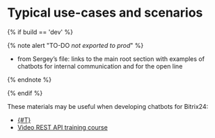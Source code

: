 # Typical use-cases and scenarios

{% if build == 'dev' %}

{% note alert "TO-DO _not exported to prod_" %}

- from Sergey’s file: links to the main root section with examples of chatbots for internal communication and for the open line

{% endnote %}

{% endif %}

These materials may be useful when developing chatbots for Bitrix24:

- [{#T}](../../tutorials/chat-bots/index.md)
- [Video REST API training course](https://helpdesk.bitrix24.com/courses/index.php?COURSE_ID=268&INDEX=Y)